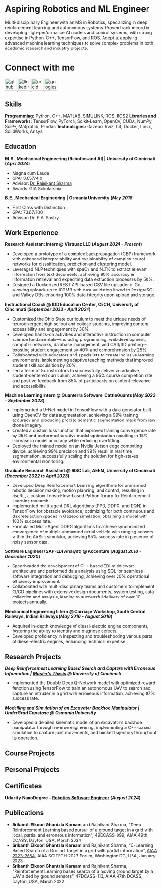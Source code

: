 # Aspiring Robotics and ML Engineer
Multi-disciplinary Engineer with an MS in Robotics, specializing in deep reinforcement learning and autonomous systems. Proven track record in developing high-performance AI models and control systems, with strong expertise in Python, C++, TensorFlow, and ROS. Adept at applying advanced machine learning techniques to solve complex problems in both academic research and industry projects.

# Connect with me
<p align="left">
  <a href="https://github.com/S-EGK" target="_blank" rel="noreferrer"> <img src="https://upload.wikimedia.org/wikipedia/commons/9/91/Octicons-mark-github.svg" alt="github" width="40" height="40"/> </a>
  <a href="https://www.linkedin.com/in/srikanthegk/" target="_blank" rel="noreferrer"> <img src="https://raw.githubusercontent.com/rahuldkjain/github-profile-readme-generator/master/src/images/icons/Social/linked-in-alt.svg" alt="linkedin" width="40" height="40"/> </a>
  <a href="https://orcid.org/my-orcid?orcid=0000-0002-1354-7836" target="_blank" rel="noreferrer"> <img src="https://upload.wikimedia.org/wikipedia/commons/0/06/ORCID_iD.svg" alt="orcid" width="40" height="40"/> </a>
  <a href="https://scholar.google.com/citations?user=eTqg_A0AAAAJ&hl=en" target="_blank" rel="noreferrer"> <img src="https://upload.wikimedia.org/wikipedia/commons/c/c7/Google_Scholar_logo.svg" alt="googlescholar" width="40" height="40"/> </a>
</p>

## Skills
**Programming:** Python, C++, MATLAB, SIMULINK, ROS, ROS2
**Libraries and Frameworks:** TensorFlow, PyTorch, Scikit-Learn, OpenCV, CUDA, NumPy, SciPy, Matplotlib, Pandas
**Technologies:** Gazebo, Rviz, Git, Docker, Linux, SolidWorks, Ansys

## Education					       		
**M.S., Mechanical Engineering (Robotics and AI) | University of Cincinnati (_April 2024_)**
- Magna cum Laude
- GPA: 3.857/4.0
- Advisor: [Dr. Rajnikant Sharma](https://scholar.google.com/citations?hl=en&user=G-u2cEQAAAAJ)
- Awards: GIA Scholarship

**B.E., Mechanical Engineering | Osmania University (_May 2018_)**
- First Class with Distinction
- GPA: 73.67/100
- Advisor: Dr. P.A. Sastry

## Work Experience
**Research Assistant Intern @ Vistruaz LLC (_August 2024 - Present_)**
- Developed a prototype of a complex backpropagation (CBP) framework with enhanced interpretability and explainability of complex neural networks for classification, prediction and clustering model.
- Leveraged NLP techniques with spaCy and NLTK to extract relevant information from text documents, achieving 90% accuracy in information retrieval and expediting data extraction processes by 50%.
- Designed a Dockerized REST API-based CSV file uploader in Go, allowing uploads up to 100MB with data validation linked to PostgreSQL and Valkey DBs, ensuring 100% data integrity upon upload and storage.

**Instructional Coach @ IDD Education Center, CECH, University of Cincinnati (_September 2023 - April 2024_)**
- Customized the Ohio State curriculum to meet the unique needs of neurodivergent high school and college students, improving content accessibility and engagement by 30%.
- Developed hands-on activities and interactive instruction in computer science fundamentals—including programming, web development, computer networks, database management, and CAD/3D printing—boosting student engagement by 40% and comprehension by 25%.
- Collaborated with educators and specialists to create inclusive learning environments, implementing adaptive teaching methods that improved student skill acquisition by 20%.
- Led a team of 5+ instructors to successfully deliver an adaptive, student-centered curriculum, achieving a 95% course completion rate and positive feedback from 85% of participants on content relevance and accessibility.

**Machine Learning Intern @ Quanterra Software, CattleQuants (_May 2023 - September 2023_)**
- Implemented a U-Net model in TensorFlow with a data generator built using OpenCV for data augmentation, achieving a 99% training accuracy and producing precise semantic segmentation mask from raw drone imagery.
- Created a custom loss function that improved training convergence rate by 25% and performed iterative model optimization resulting in 18% increase in model accuracy while reducing overfitting.
- Deployed the trained model on an Nvidia Jetson edge computing device, achieving 99% precision and 99% recall in real time segmentation, successfully scaling the solution for high-stakes environmental monitoring.

**Graduate Research Assistant @ RISC Lab, AEEM, University of Cincinnati (_December 2022 to April 2023_)**
- Developed Deep Reinforcement Learning algorithms for unmanned robotic decision making, motion planning, and control, resulting in riscRL, a custom TensorFlow-based Python library for Reinforcement Learning research.
- Implemented multi-agent DRL algorithms (PPO, DDPG, and DQN) in TensorFlow for obstacle avoidance, optimizing for both continuous and discrete action spaces in Gazebo simulation, obtaining a model with 100% success rate.
- Formulated Multi-Agent DDPG algorithms to achieve synchronized convergence of multiple unmanned aerial vehicle with ranging sensors within the AirSim simulator, achieving 95% success rate in presence of noisy sensor data.

**Software Engineer (SAP-EDI Analyst) @ Accenture (_August 2018 - December 2020_)**
-  Spearheaded the development of C++ based EDI middleware architecture and performed data analysis using SQL for seamless software integration and debugging, achieving over 20% operational efficiency improvement.
-  Collaborated with multi-disciplinary teams and customers to implement CI/CD pipelines with extensive design documents, system testing, data collection and analysis, leading to successful delivery of over 10 projects annually.

**Mechanical Engineering Intern @ Carriage Workshop, South Central Railways, Indian Railways (_May 2016 - August 2016_)**
- Acquired in-depth knowledge of diesel-electric engine components, fostering the ability to identify and diagnose defects.
- Developed proficiency in inspecting and troubleshooting various parts of diesel-electric engines, enhancing technical expertise.

## Research Projects
***Deep Reinforcement Learning Based Search and Capture with Erroneous Information | [Master's Thesis](https://www.proquest.com/openview/bbaece95cf031a67a70c1281177093cb/1?pq-origsite=gscholar&cbl=18750&diss=y) @ University of Cincinnati***
- Implemented the Double Deep Q-Network model with optimized reward function using TensorFlow to train an autonomous UAV to search and capture an intruder in a grid with erroneous information, achieving 97% success rate.

***Modelling and Simulation of an Excavator Backhoe Manipulator | UnderGrad Capstone @ Osmania University***
- Developed a detailed kinematic model of an excavator’s backhoe manipulator through reverse engineering, implementing a C++-based simulation to capture joint movements, and bucket trajectory throughout its operation.

## Course Projects

## Personal Projects

## Certificates
**Udacity NanoDegree – [Robotics Software Engineer](https://www.udacity.com/certificate/e/7be87524-158d-11ef-ad54-7b91b4269585) (_August 2024_)**

## Publications
- **Srikanth Elkoori Ghantala Karnam** and Rajnikant Sharma, "Deep Reinforcement Learning based pursuit of a ground target in a grid with local, partial and erroneous information", 49DCASS-099, AIAA 49th DCASS, Dayton, USA, March 2024
- **Srikanth Elkoori Ghantala Karnam** and Rajnikant Sharma, “Q-Learning Based Search of a Ground Target in a grid with partial information”, [AIAA 2023-2654](https://doi.org/10.2514/6.2023-2654), AIAA SCITECH 2023 Forum, Washington DC, USA, January 2023
- **Srikanth Elkoori Ghantala Karnam** and Rajnikant Sharma, "Reinforcement Learning based search of a moving ground target by a UAV aided by ground sensors", 47DCASS-113, AIAA 47th DCASS, Dayton, USA, March 2022
